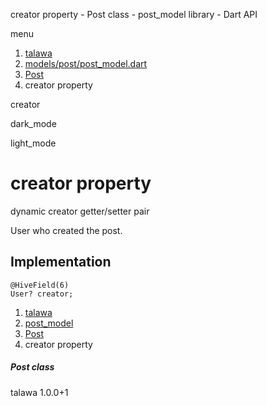 




creator property - Post class - post\_model library - Dart API







menu

1. [talawa](../../index.html)
2. [models/post/post\_model.dart](../../file-___home_harshil_Desktop_open-source_palisadoes_talawa_lib_models_post_post_model/)
3. [Post](../../file-___home_harshil_Desktop_open-source_palisadoes_talawa_lib_models_post_post_model/Post-class.html)
4. creator property

creator


dark\_mode

light\_mode




# creator property


dynamic
creator
getter/setter pair

User who created the post.


## Implementation

```
@HiveField(6)
User? creator;
```

 


1. [talawa](../../index.html)
2. [post\_model](../../file-___home_harshil_Desktop_open-source_palisadoes_talawa_lib_models_post_post_model/)
3. [Post](../../file-___home_harshil_Desktop_open-source_palisadoes_talawa_lib_models_post_post_model/Post-class.html)
4. creator property

##### Post class





talawa
1.0.0+1






